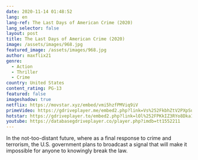 ```yaml
---
date: 2020-11-14 01:48:52
lang: en
lang-ref: The Last Days of American Crime (2020)
lang_selector: false
layout: post
title: The Last Days of American Crime (2020)
image: /assets/images/968.jpg
featured_image: /assets/images/968.jpg
author: maxflix21
genre:
  - Action
  - Thriller
  - Crime
country: United States
content_rating: PG-13
featured: false
imageshadow: true
netflix: https://movstar.xyz/embed/vmi5hzfPMViq9iV
primeVideo: https://gdriveplayer.me/embed2.php?link=Vs%252FkbhZtV2PXpSuZbeW3iw6C13ZJpVahw0Szn%252B76U02BOYqVU%252BQvkFAe5Pb9YSptN5Ln48Yef5xxxL9163%252FZsAgCBJhs7cwPkYrSht4mxboEhCCOxyp8b%252FoEC3Groj7S5NfBDhBGQ8%252F4Cg4ZUtSYUH5rKF0b63dspRoza0VxowsCa2wFW%252BaJNTPg4bX9JGDMg%253D
hotstar: https://gdriveplayer.to/embed2.php?link=lOl%252FPKkIZ3RYo8Dka1VMjAsO1YYbzwnrTnIaGZnbIrZSPbKcAZPbVm%252BGhZ9SV4mP1He5466COT2rGkF1vjaaYHZ8514lJVWVIgO06ElquUxo3QO6x%252FKw8gLnqXJC4CRtE8QTdY4EQx7u2l5u4E3lUO5ABXJR9Mcnlht7WomFHREWxhk%252Bzyb5oHGe7ZK6r2720%253D
youtube: https://databasegdriveplayer.co/player.php?imdb=tt1552211
---
```

 In the not-too-distant future, where as a final response to crime and terrorism, the U.S. government plans to broadcast a signal that will make it impossible for anyone to knowingly break the law.